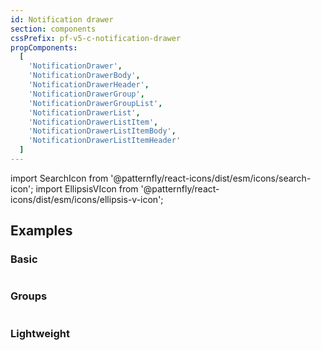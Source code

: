 ```yaml
---
id: Notification drawer
section: components
cssPrefix: pf-v5-c-notification-drawer
propComponents:
  [
    'NotificationDrawer',
    'NotificationDrawerBody',
    'NotificationDrawerHeader',
    'NotificationDrawerGroup',
    'NotificationDrawerGroupList',
    'NotificationDrawerList',
    'NotificationDrawerListItem',
    'NotificationDrawerListItemBody',
    'NotificationDrawerListItemHeader'
  ]
---
```


import SearchIcon from '@patternfly/react-icons/dist/esm/icons/search-icon';
import EllipsisVIcon from '@patternfly/react-icons/dist/esm/icons/ellipsis-v-icon';

## Examples

### Basic

```ts file="NotificationDrawerBasic.tsx"

```

### Groups

```ts file="NotificationDrawerGroups.tsx"

```

### Lightweight

```ts file="NotificationDrawerLightweight.tsx"

```
